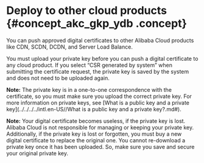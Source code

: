 # Deploy to other cloud products {#concept_akc_gkp_ydb .concept}

You can push approved digital certificates to other Alibaba Cloud products like CDN, SCDN, DCDN, and Server Load Balance.

You must upload your private key before you can push a digital certificate to any cloud product. If you select “CSR generated by system” when submitting the certificate request, the private key is saved by the system and does not need to be uploaded again.

**Note:** The private key is in a one-to-one correspondence with the certificate, so you must make sure you upload the correct private key. For more information on private keys, see [What is a public key and a private key](../../../../intl.en-US//What is a public key and a private key?.md#).

**Note:** Your digital certificate becomes useless, if the private key is lost. Alibaba Cloud is not responsible for managing or keeping your private key. Additionally, if the private key is lost or forgotten, you must buy a new digital certificate to replace the original one. You cannot re-download a private key once it has been uploaded. So, make sure you save and secure your original private key.

